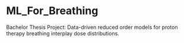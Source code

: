 # ML_For_Breathing
Bachelor Thesis Project: Data-driven reduced order models for proton therapy breathing interplay dose distributions.
